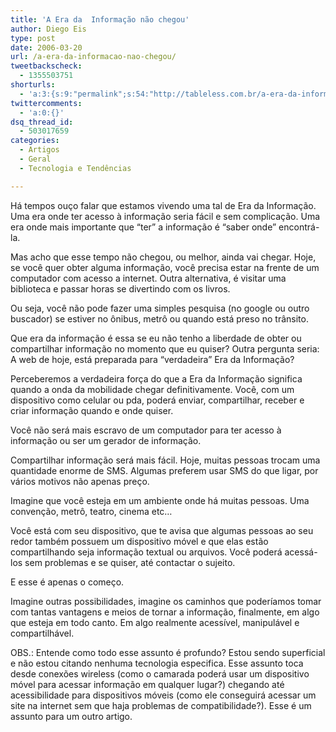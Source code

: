 ```yaml
---
title: 'A Era da  Informação não chegou'
author: Diego Eis
type: post
date: 2006-03-20
url: /a-era-da-informacao-nao-chegou/
tweetbackscheck:
  - 1355503751
shorturls:
  - 'a:3:{s:9:"permalink";s:54:"http://tableless.com.br/a-era-da-informacao-nao-chegou";s:7:"tinyurl";s:26:"http://tinyurl.com/44hfbyp";s:4:"isgd";s:19:"http://is.gd/ERtfJl";}'
twittercomments:
  - 'a:0:{}'
dsq_thread_id:
  - 503017659
categories:
  - Artigos
  - Geral
  - Tecnologia e Tendências

---
```

Há tempos ouço falar que estamos vivendo uma tal de Era da Informação. Uma era onde ter acesso à informação seria fácil e sem complicação. Uma era onde mais importante que “ter” a informação é “saber onde” encontrá-la.
  
Mas acho que esse tempo não chegou, ou melhor, ainda vai chegar. Hoje, se você quer obter alguma informação, você precisa estar na frente de um computador com acesso a internet. Outra alternativa, é visitar uma biblioteca e passar horas se divertindo com os livros.

Ou seja, você não pode fazer uma simples pesquisa (no google ou outro buscador) se estiver no ônibus, metrô ou quando está preso no trânsito.

Que era da informação é essa se eu não tenho a liberdade de obter ou compartilhar informação no momento que eu quiser? Outra pergunta seria: A web de hoje, está preparada para “verdadeira” Era da Informação?

Perceberemos a verdadeira força do que a Era da Informação significa quando a onda da mobilidade chegar definitivamente. Você, com um dispositivo como celular ou pda, poderá enviar, compartilhar, receber e criar informação quando e onde quiser.
  
Você não será mais escravo de um computador para ter acesso à informação ou ser um gerador de informação.

Compartilhar informação será mais fácil. Hoje, muitas pessoas trocam uma quantidade enorme de <span class="caps">SMS</span>. Algumas preferem usar <span class="caps">SMS</span> do que ligar, por vários motivos não apenas preço.
  
Imagine que você esteja em um ambiente onde há muitas pessoas. Uma convenção, metrô, teatro, cinema etc…
  
Você está com seu dispositivo, que te avisa que algumas pessoas ao seu redor também possuem um dispositivo móvel e que elas estão compartilhando seja informação textual ou arquivos. Você poderá acessá-los sem problemas e se quiser, até contactar o sujeito.

E esse é apenas o começo.
  
Imagine outras possibilidades, imagine os caminhos que poderíamos tomar com tantas vantagens e meios de tornar a informação, finalmente, em algo que esteja em todo canto. Em algo realmente acessível, manipulável e compartilhável.

<span class="caps">OBS</span>.: Entende como todo esse assunto é profundo? Estou sendo superficial e não estou citando nenhuma tecnologia especifica. Esse assunto toca desde conexões wireless (como o camarada poderá usar um dispositivo móvel para acessar informação em qualquer lugar?) chegando até acessibilidade para dispositivos móveis (como ele conseguirá acessar um site na internet sem que haja problemas de compatibilidade?). Esse é um assunto para um outro artigo.